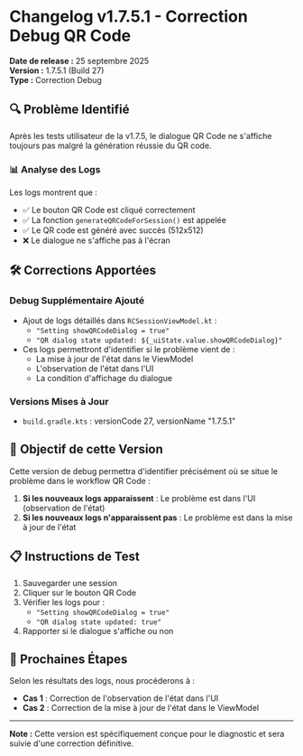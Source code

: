 # Changelog v1.7.5.1 - Correction Debug QR Code

**Date de release :** 25 septembre 2025  
**Version :** 1.7.5.1 (Build 27)  
**Type :** Correction Debug

## 🔍 Problème Identifié

Après les tests utilisateur de la v1.7.5, le dialogue QR Code ne s'affiche toujours pas malgré la génération réussie du QR code.

### 📊 Analyse des Logs
Les logs montrent que :
- ✅ Le bouton QR Code est cliqué correctement
- ✅ La fonction `generateQRCodeForSession()` est appelée
- ✅ Le QR code est généré avec succès (512x512)
- ❌ Le dialogue ne s'affiche pas à l'écran

## 🛠️ Corrections Apportées

### **Debug Supplémentaire Ajouté**
- Ajout de logs détaillés dans `RCSessionViewModel.kt` :
  - `"Setting showQRCodeDialog = true"`
  - `"QR dialog state updated: ${_uiState.value.showQRCodeDialog}"`
- Ces logs permettront d'identifier si le problème vient de :
  - La mise à jour de l'état dans le ViewModel
  - L'observation de l'état dans l'UI
  - La condition d'affichage du dialogue

### **Versions Mises à Jour**
- `build.gradle.kts` : versionCode 27, versionName "1.7.5.1"

## 🎯 Objectif de cette Version

Cette version de debug permettra d'identifier précisément où se situe le problème dans le workflow QR Code :

1. **Si les nouveaux logs apparaissent** : Le problème est dans l'UI (observation de l'état)
2. **Si les nouveaux logs n'apparaissent pas** : Le problème est dans la mise à jour de l'état

## 📋 Instructions de Test

1. Sauvegarder une session
2. Cliquer sur le bouton QR Code
3. Vérifier les logs pour :
   - `"Setting showQRCodeDialog = true"`
   - `"QR dialog state updated: true"`
4. Rapporter si le dialogue s'affiche ou non

## 🔄 Prochaines Étapes

Selon les résultats des logs, nous procéderons à :
- **Cas 1** : Correction de l'observation de l'état dans l'UI
- **Cas 2** : Correction de la mise à jour de l'état dans le ViewModel

---

**Note :** Cette version est spécifiquement conçue pour le diagnostic et sera suivie d'une correction définitive.